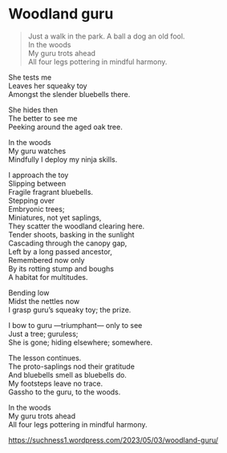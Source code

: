 # Woodland guru  
> Just a walk in the park. A ball a dog an old fool.  
In the woods  
My guru trots ahead  
All four legs pottering in mindful harmony.  
  
She tests me  
Leaves her squeaky toy  
Amongst the slender bluebells there.  
  
She hides then  
The better to see me  
Peeking around the aged oak tree.  
  
In the woods  
My guru watches  
Mindfully I deploy my ninja skills.  
  
I approach the toy  
Slipping between  
Fragile fragrant bluebells.  
Stepping over   
Embryonic trees;   
Miniatures, not yet saplings,  
They scatter the woodland clearing here.  
Tender shoots, basking in the sunlight  
Cascading through the canopy gap,  
Left by a long passed ancestor,  
Remembered now only   
By its rotting stump and boughs  
A habitat for multitudes.  
  
Bending low  
Midst the nettles now  
I grasp guru’s squeaky toy; the prize.  
  
I bow to guru —triumphant— only to see  
Just a tree; guruless;  
She is gone; hiding elsewhere; somewhere.  
  
The lesson continues.  
The proto-saplings nod their gratitude  
And bluebells smell as bluebells do.  
My footsteps leave no trace.  
Gassho to the guru, to the woods.  
  
In the woods  
My guru trots ahead  
All four legs pottering in mindful harmony.  
  
https://suchness1.wordpress.com/2023/05/03/woodland-guru/